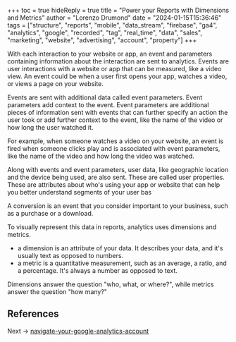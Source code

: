 +++
toc = true
hideReply = true
title = "Power your Reports with Dimensions and Metrics"
author = "Lorenzo Drumond"
date = "2024-01-15T15:36:46"
tags = ["structure",  "reports",  "mobile",  "data_stream",  "firebase",  "ga4",  "analytics",  "google",  "recorded",  "tag",  "real_time",  "data",  "sales",  "marketing",  "website",  "advertising",  "account",  "property"]
+++


With each interaction to your website or app, an event and parameters containing information about the interaction are sent to analytics. Events are user interactions with a website or app that can be measured, like a video view. An event could be when a user first opens your app, watches a video, or views a page on your website.

Events are sent with additional data called event parameters. Event parameters add context to the event. Event parameters are additional pieces of information sent with events that can further specify an action the user took or add further context to the event, like the name of the video or how long the user watched it.

For example, when someone watches a video on your website, an event is fired when someone clicks play and is associated with event parameters, like the name of the video and how long the video was watched.

Along with events and event parameters, user data, like geographic location and the device being used, are also sent. These are called user properties. These are attributes about who's using your app or website that can help you better understand segments of your user bas

A conversion is an event that you consider important to your business, such as a purchase or a download.

To visually represent this data in reports, analytics uses dimensions and metrics.
- a dimension is an attribute of your data. It describes your data, and it's usually text as opposed to numbers.
- a metric is a quantitative measurement, such as an average, a ratio, and a percentage. It's always a number as opposed to text.

Dimensions answer the question "who, what, or where?", while metrics answer the question "how many?"

## References

Next -> [navigate-your-google-analytics-account](/wiki/navigate-your-google-analytics-account/)
